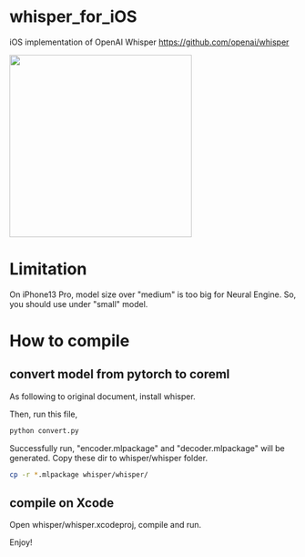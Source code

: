 # whisper_for_iOS
iOS implementation of
OpenAI Whisper
https://github.com/openai/whisper

<img src="https://user-images.githubusercontent.com/4783887/192198650-f8d8b2cc-7c96-4a12-a070-198526e2b0ea.png" width="320">

# Limitation 
On iPhone13 Pro, model size over "medium" is too big for Neural Engine. So, you should use under "small" model.

# How to compile
## convert model from pytorch to coreml
As following to original document, install whisper.

Then, run this file,
``` bash
python convert.py
```

Successfully run, "encoder.mlpackage" and "decoder.mlpackage" will be generated.
Copy these dir to whisper/whisper folder.
``` bash
cp -r *.mlpackage whisper/whisper/
```

## compile on Xcode
Open whisper/whisper.xcodeproj, compile and run.

Enjoy!
